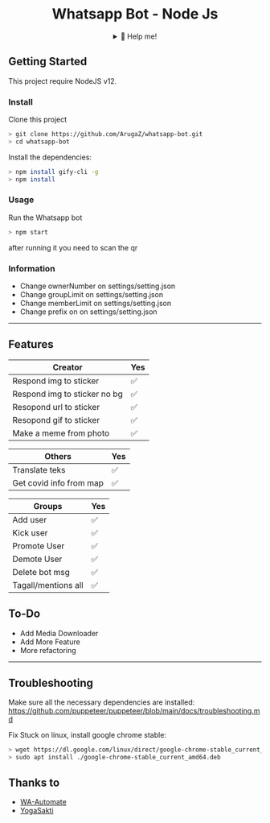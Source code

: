 <div align="center">
 
# Whatsapp Bot - Node Js
<details>
 <summary>🥟 Help me!</summary>
 
 [Trakteer](https://trakteer.id/arugabot)
 
</details>
</div>

## Getting Started

This project require NodeJS v12.

### Install
Clone this project

```bash
> git clone https://github.com/ArugaZ/whatsapp-bot.git
> cd whatsapp-bot
```

Install the dependencies:

```bash
> npm install gify-cli -g
> npm install
```

### Usage
Run the Whatsapp bot

```bash
> npm start
```

after running it you need to scan the qr

### Information
- Change ownerNumber on settings/setting.json
- Change groupLimit on settings/setting.json
- Change memberLimit on settings/setting.json
- Change prefix on on settings/setting.json

---

## Features

| Creator |Yes|
| ------------- | ------------- |
| Respond img to sticker|✅|
| Respond img to sticker no bg|✅|
| Resopond url to sticker|✅|
| Resopond gif to sticker|✅|
| Make a meme from photo|✅|

| Others |Yes|
| ------------- | ------------- |
| Translate teks|✅|
| Get covid info from map|✅|

| Groups |Yes|
| ------------- | ------------- |
| Add user|✅|
| Kick user|✅|
| Promote User|✅|
| Demote User|✅|
| Delete bot msg|✅|
| Tagall/mentions all|✅|


## To-Do
 - Add Media Downloader
 - Add More Feature
 - More refactoring
 
---

## Troubleshooting
Make sure all the necessary dependencies are installed: https://github.com/puppeteer/puppeteer/blob/main/docs/troubleshooting.md

Fix Stuck on linux, install google chrome stable: 
```bash
> wget https://dl.google.com/linux/direct/google-chrome-stable_current_amd64.deb
> sudo apt install ./google-chrome-stable_current_amd64.deb
```

## Thanks to
- [WA-Automate](https://github.com/open-wa/wa-automate-nodejs)
- [YogaSakti](https://github.com/YogaSakti/imageToSticker)
